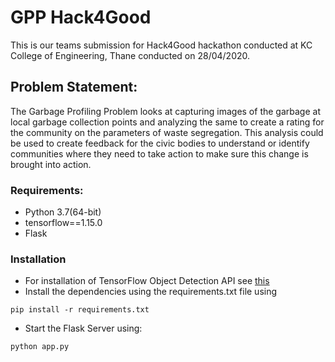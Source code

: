 # GPP Hack4Good
This is our teams submission for Hack4Good hackathon conducted at KC College of Engineering, Thane conducted on 28/04/2020.

## Problem Statement:
The Garbage Profiling Problem looks at capturing images of the garbage at local garbage collection points and analyzing the same to create a rating for the community on the parameters of waste segregation. This analysis could be used to create feedback for the civic bodies to understand or identify communities where they need to take action to make sure this change is brought into action.


### Requirements:
- Python 3.7(64-bit)
- tensorflow==1.15.0
- Flask

### Installation
- For installation of TensorFlow Object Detection API see [ this ](https://github.com/tensorflow/models/blob/master/research/object_detection/g3doc/installation.md)
- Install the dependencies using the requirements.txt file using 
```
pip install -r requirements.txt
```
- Start the Flask Server using:
```
python app.py
```
